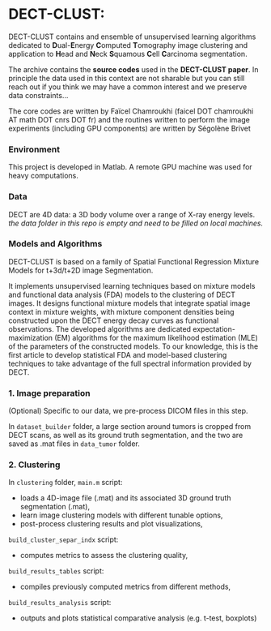 # DECT-CLUST: 


DECT-CLUST contains and ensemble of unsupervised learning algorithms dedicated to **D**ual-**E**nergy **C**omputed **T**omography image clustering and application to **H**ead and **N**eck **S**quamous **C**ell **C**arcinoma segmentation.

The archive contains the **source codes** used in the **DECT-CLUST paper**. In principle the data used in this context are not sharable but you can still reach out if you think we may have a common interest and we preserve data constraints...


The core codes are written by Faïcel Chamroukhi (faicel DOT chamroukhi AT math DOT cnrs DOT fr) and the routines written to perform the image experiments (including GPU components) are written by Ségolène Brivet


### Environment
This project is developed in Matlab. A remote GPU machine was used for heavy computations.


### Data
DECT are 4D data: a 3D body volume over a range of X-ray energy levels.  
*the data folder in this repo is empty and need to be filled on local machines.*  


### Models and Algorithms

DECT-CLUST is based on a family of Spatial Functional Regression Mixture Models for t+3d/t+2D image Segmentation.

It implements unsupervised learning techniques based on mixture models and functional data analysis (FDA) models to the clustering of DECT images. It designs functional mixture models that integrate spatial image context in mixture weights, with mixture component densities being constructed upon the DECT energy decay curves as functional observations. The developed algorithms are dedicated expectation-maximization (EM) algorithms for the maximum likelihood estimation (MLE) of the parameters of the constructed models. To our knowledge, this is the first article to develop statistical FDA and model-based clustering techniques to take advantage of the full spectral information provided by DECT. 




### 1. Image preparation
(Optional)
Specific to our data, we pre-process DICOM files in this step.  

In `dataset_builder` folder, a large section around tumors is cropped from DECT scans, as well as its ground truth segmentation, and the two are saved as .mat files in `data_tumor` folder.  


### 2. Clustering
In `clustering` folder, `main.m` script:
- loads a 4D-image file (.mat) and its associated 3D ground truth segmentation (.mat), 
- learn image clustering models with different tunable options,
- post-process clustering results and plot visualizations,

`build_cluster_separ_indx` script:
- computes metrics to assess the clustering quality,

`build_results_tables` script:
- compiles previously computed metrics from different methods,

`build_results_analysis` script:
- outputs and plots statistical comparative analysis (e.g. t-test, boxplots)

